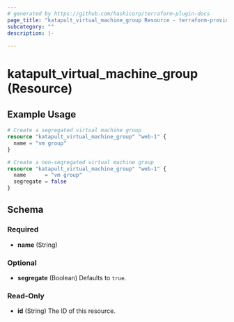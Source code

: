 ```yaml
---
# generated by https://github.com/hashicorp/terraform-plugin-docs
page_title: "katapult_virtual_machine_group Resource - terraform-provider-katapult"
subcategory: ""
description: |-
  
---
```


# katapult_virtual_machine_group (Resource)



## Example Usage

```terraform
# Create a segregated virtual machine group
resource "katapult_virtual_machine_group" "web-1" {
  name = "vm group"
}

# Create a non-segregated virtual machine group
resource "katapult_virtual_machine_group" "web-1" {
  name      = "vm group"
  segregate = false
}
```

<!-- schema generated by tfplugindocs -->
## Schema

### Required

- **name** (String)

### Optional

- **segregate** (Boolean) Defaults to `true`.

### Read-Only

- **id** (String) The ID of this resource.


